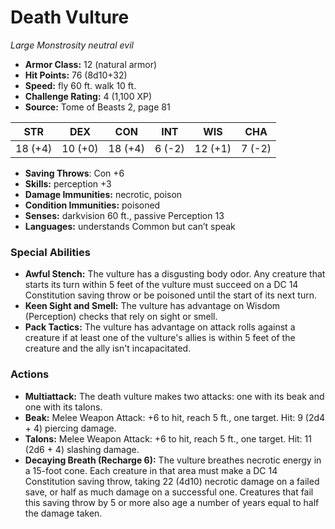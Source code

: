 # Death Vulture

*Large* *Monstrosity* *neutral evil*

- **Armor Class:** 12 (natural armor)
- **Hit Points:** 76 (8d10+32)
- **Speed:** fly 60 ft. walk 10 ft.
- **Challenge Rating:** 4 (1,100 XP)
- **Source:** Tome of Beasts 2, page 81

| STR | DEX | CON | INT | WIS | CHA |
| --- | --- | --- | --- | --- | --- |
| 18 (+4) | 10 (+0) | 18 (+4) | 6 (-2) | 12 (+1) | 7 (-2) |

- **Saving Throws**: Con +6
- **Skills:** perception +3
- **Damage Immunities:** necrotic, poison
- **Condition Immunities:** poisoned
- **Senses:** darkvision 60 ft., passive Perception 13
- **Languages:** understands Common but can’t speak

### Special Abilities

- **Awful Stench:** The vulture has a disgusting body odor. Any creature that starts its turn within 5 feet of the vulture must succeed on a DC 14 Constitution saving throw or be poisoned until the start of its next turn.
- **Keen Sight and Smell:** The vulture has advantage on Wisdom (Perception) checks that rely on sight or smell.
- **Pack Tactics:** The vulture has advantage on attack rolls against a creature if at least one of the vulture's allies is within 5 feet of the creature and the ally isn't incapacitated.

### Actions

- **Multiattack:** The death vulture makes two attacks: one with its beak and one with its talons.
- **Beak:** Melee Weapon Attack: +6 to hit, reach 5 ft., one target. Hit: 9 (2d4 + 4) piercing damage.
- **Talons:** Melee Weapon Attack: +6 to hit, reach 5 ft., one target. Hit: 11 (2d6 + 4) slashing damage.
- **Decaying Breath (Recharge 6):** The vulture breathes necrotic energy in a 15-foot cone. Each creature in that area must make a DC 14 Constitution saving throw, taking 22 (4d10) necrotic damage on a failed save, or half as much damage on a successful one. Creatures that fail this saving throw by 5 or more also age a number of years equal to half the damage taken.


